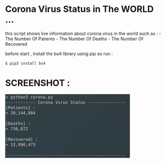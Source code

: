 # Corona Virus Status in The WORLD ...

this script shows live information about corona virus in the world such as :
	- The Number Of Patients 
	- The Number Of Deaths
	- The Number Of Recovered

before start , install the bs4 library using pip so run :

```
$ pip3 install bs4
```

# SCREENSHOT : 

<img src="screenshot.png" alt="screen shot" />


